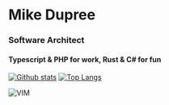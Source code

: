 # Mike Dupree

### Software Architect

#### Typescript & PHP for work, Rust & C# for fun



<!--
**MikeDupree/MikeDupree** is a ✨ _special_ ✨ repository because its `README.md` (this file) appears on your GitHub profile.

Here are some ideas to get you started:

- 🔭 I’m currently working on ...
- 🌱 I’m currently learning ...
- 👯 I’m looking to collaborate on ...
- 🤔 I’m looking for help with ...
- 💬 Ask me about ...
- 📫 How to reach me: ...
- 😄 Pronouns: ...
- ⚡ Fun fact: ...
-->

[![Github stats](https://github-readme-stats.vercel.app/api?username=MikeDupree&theme=tokyonight&show_icons=true&include_all_commits=true&custom_title=My%20Github%20Stats)](https://github.com/MikeDupree)
[![Top Langs](https://github-readme-stats.vercel.app/api/top-langs/?username=MikeDupree&theme=tokyonight&layout=compact)](https://github.com/MikeDupree)

![VIM](https://www.memecreator.org/static/images/memes/4219868.jpg)
